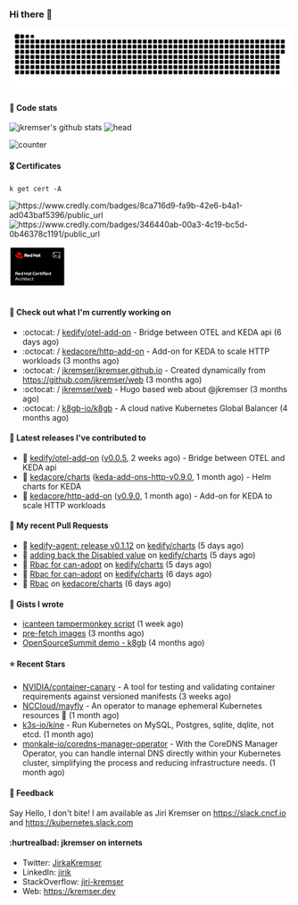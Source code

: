 ### Hi there 👋

<picture>
  <source media="(prefers-color-scheme: dark)" srcset="github-snake-dark.svg" />
  <source media="(prefers-color-scheme: light)" srcset="github-snake.svg" />
  <img alt="github-snake" src="github-snake.svg" />
</picture>

#### 📱 Code stats

![jkremser's github stats](https://github-readme-stats.vercel.app/api?username=jkremser&count_private=true&show_icons=true&hide_border=false&theme=tokyonight&title_color=5bcdec&bg_color=0d1117&border_radius=false) ![head](https://user-images.githubusercontent.com/535866/175570014-71166aaa-95f7-4a4f-869c-93a16481de4e.jpeg)



![counter](https://komarev.com/ghpvc/?username=jkremser&color=5bcdec&style=for-the-badge)

#### 🎖 Certificates
```
k get cert -A
```
<p align="left">
    <a style="text-decoration: none !important;" href="https://www.credly.com/badges/8ca716d9-fa9b-42e6-b4a1-ad043baf5396/public_url">
        <img src="https://training.linuxfoundation.org/wp-content/uploads/2022/11/CKA.png" alt="https://www.credly.com/badges/8ca716d9-fa9b-42e6-b4a1-ad043baf5396/public_url" width="110" height="110"/>
    </a>
    <a style="text-decoration: none !important;" href="https://www.credly.com/badges/346440ab-00a3-4c19-bc5d-0b46378c1191/public_url">
        <img src="https://training.linuxfoundation.org/wp-content/uploads/2022/11/CKS.png" alt="https://www.credly.com/badges/346440ab-00a3-4c19-bc5d-0b46378c1191/public_url" width="110" height="110"/>
    </a>
    <a style="text-decoration: none !important;" href="https://rhtapps.redhat.com/verify/?certId=120-194-022">
        <img src="./rhca.png" alt="https://rhtapps.redhat.com/verify/?certId=120-194-022" width="100" height="100"/>
    </a>
</p>

#### 👷 Check out what I'm currently working on

- :octocat: / [kedify/otel-add-on](https://github.com/kedify/otel-add-on) - Bridge between OTEL and KEDA api (6 days ago)
- :octocat: / [kedacore/http-add-on](https://github.com/kedacore/http-add-on) - Add-on for KEDA to scale HTTP workloads (3 months ago)
- :octocat: / [jkremser/jkremser.github.io](https://github.com/jkremser/jkremser.github.io) - Created dynamically from https://github.com/jkremser/web (3 months ago)
- :octocat: / [jkremser/web](https://github.com/jkremser/web) - Hugo based web about @jkremser (3 months ago)
- :octocat: / [k8gb-io/k8gb](https://github.com/k8gb-io/k8gb) - A cloud native Kubernetes Global Balancer (4 months ago)

#### 🔭 Latest releases I've contributed to

- 🎉 [kedify/otel-add-on](https://github.com/kedify/otel-add-on) ([v0.0.5](https://github.com/kedify/otel-add-on/releases/tag/v0.0.5), 2 weeks ago) - Bridge between OTEL and KEDA api
- 🎉 [kedacore/charts](https://github.com/kedacore/charts) ([keda-add-ons-http-v0.9.0](https://github.com/kedacore/charts/releases/tag/keda-add-ons-http-v0.9.0), 1 month ago) - Helm charts for KEDA
- 🎉 [kedacore/http-add-on](https://github.com/kedacore/http-add-on) ([v0.9.0](https://github.com/kedacore/http-add-on/releases/tag/v0.9.0), 1 month ago) - Add-on for KEDA to scale HTTP workloads

#### 🔨 My recent Pull Requests

- 💪 [kedify-agent: release v0.1.12](https://github.com/kedify/charts/pull/102) on [kedify/charts](https://github.com/kedify/charts) (5 days ago)
- 💪 [adding back the Disabled value](https://github.com/kedify/charts/pull/100) on [kedify/charts](https://github.com/kedify/charts) (5 days ago)
- 💪 [Rbac for can-adopt](https://github.com/kedify/charts/pull/99) on [kedify/charts](https://github.com/kedify/charts) (5 days ago)
- 💪 [Rbac for can-adopt](https://github.com/kedify/charts/pull/98) on [kedify/charts](https://github.com/kedify/charts) (6 days ago)
- 💪 [Rbac](https://github.com/kedacore/charts/pull/729) on [kedacore/charts](https://github.com/kedacore/charts) (6 days ago)

#### 📓 Gists I wrote

- [icanteen tampermonkey script](https://gist.github.com/c30a542575e487cddc0674225f2c833a) (1 week ago)
- [pre-fetch images](https://gist.github.com/28cff52b8a6c15cc6e0a34a1674c004e) (3 months ago)
- [OpenSourceSummit demo - k8gb](https://gist.github.com/795191744bdf3050e91b54a8e24d7c52) (4 months ago)

#### ⭐ Recent Stars

- [NVIDIA/container-canary](https://github.com/NVIDIA/container-canary) - A tool for testing and validating container requirements against versioned manifests (3 weeks ago)
- [NCCloud/mayfly](https://github.com/NCCloud/mayfly) - An operator to manage ephemeral Kubernetes resources :honeybee: (1 month ago)
- [k3s-io/kine](https://github.com/k3s-io/kine) - Run Kubernetes on MySQL, Postgres, sqlite, dqlite, not etcd. (1 month ago)
- [monkale-io/coredns-manager-operator](https://github.com/monkale-io/coredns-manager-operator) - With the CoreDNS Manager Operator, you can handle internal DNS directly within your Kubernetes cluster, simplifying the process and reducing infrastructure needs. (1 month ago)

#### 💬 Feedback

Say Hello, I don't bite! I am available as Jiri Kremser on https://slack.cncf.io and https://kubernetes.slack.com


#### :hurtrealbad: jkremser on internets

- Twitter: <a href="https://twitter.com/JirkaKremser">JirkaKremser</a>
- LinkedIn: <a href="https://www.linkedin.com/in/jirik/">jirik</a>
- StackOverflow: <a href="https://stackoverflow.com/users/1594980/jiri-kremser">jiri-kremser</a>
- Web: https://kremser.dev